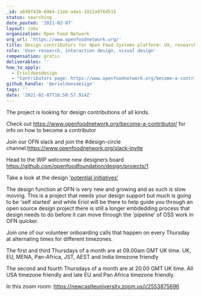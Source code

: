```yaml
---
_id: a698f420-6964-11eb-a4e1-1912a976d515
status: searching
date_posted: '2021-02-07'
layout: jobs
organization: Open Food Network
org_url: 'https://www.openfoodnetwork.org/'
title: Design contributors for Open Food Systems platform: UX, research, UI, Visual Design, build your own project etc.
role: 'User research, interaction design, visual design'
compensation: gratis
deliverables: ''
how_to_apply:
  - Erioldoesdesign
  - "Contributors page: https://www.openfoodnetwork.org/become-a-contributor/\r\n\r\nSlack: https://openfoodnetwork.slack.com\r\n\r\nForum: https://community.openfoodnetwork.org/"
github_handle: '@erioldoesdesign'
tags: ''
date: '2021-02-07T16:50:57.914Z'
---
```

The project is looking for design contributions of all kinds. 

Check out https://www.openfoodnetwork.org/become-a-contributor/ for info on how to become a contributor

Join our OFN slack and join the #design-circle channel:https://www.openfoodnetwork.org/slack-invite

Head to the WIP welcome new designers board https://github.com/openfoodfoundation/design/projects/1 

Take a look at the design ['potential initiatives'](https://www.notion.so/openfoodnetwork/80136d14907a43eabdfe653b4f1ff1d2?v=8024a87bff994e40b73cb9f65c59ffde)

The design function at OFN is very new and growing and as such is slow moving. This is a project that needs your design support but much is going to be 'self started' and while Eriol will be there to help guide you through an open source design project there is still a longer embdedding process that design needs to do before it can move through the 'pipeline' of OSS work in OFN quicker. 

Join one of our volunteer onboarding calls that happen on every Thursday at alternating times for different timezones.

The first and third Thursdays of a month are at 09.00am GMT UK time. UK, EU, MENA, Pan-Africa, JST, AEST and India timezone friendly

The second and fourth Thursdays of a month are at 20.00 GMT UK time. All USA timezone friendly and late EU and Pan Africa timezone friendly.

In this zoom room: https://newcastleuniversity.zoom.us/j/2553875696
